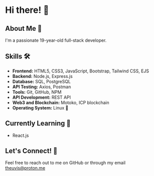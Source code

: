 # Hi there! 👋

## About Me 🚀

I'm a passionate 19-year-old full-stack developer.

## Skills 🛠️

- **Frontend:** HTML5, CSS3, JavaScript, Bootstrap, Tailwind CSS, EJS
- **Backend:** Node.js, Express.js
- **Database:** SQL, PostgreSQL
- **API Testing:** Axios, Postman
- **Tools:** Git, GitHub, NPM
- **API Development:** REST API
- **Web3 and Blockchain:** Motoko, ICP blockchain
- **Operating System:** Linux 🐧

## Currently Learning 📖

- React.js

## Let's Connect! 🌟

Feel free to reach out to me on GitHub or through my email theuvis@proton.me

